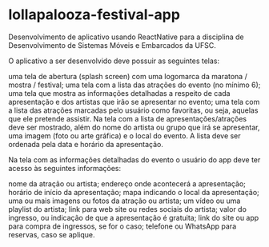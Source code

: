# lollapalooza-festival-app
Desenvolvimento de aplicativo usando ReactNative para a disciplina de Desenvolvimento de Sistemas Móveis e Embarcados da UFSC.

O aplicativo a ser desenvolvido deve possuir as seguintes telas:

uma tela de abertura (splash screen) com uma logomarca da maratona / mostra / festival;
uma tela com a lista das atrações do evento (no mínimo 6);
uma tela que mostra as informações detalhadas a respeito de cada apresentação e dos artistas que irão se apresentar no evento;
uma tela com a lista das atrações marcadas pelo usuário como favoritas, ou seja, aquelas que ele pretende assistir.
Na tela com a lista de apresentações/atrações deve ser mostrado, além do nome do artista ou grupo que irá se apresentar, uma imagem (foto ou arte gráfica) e o local do evento. A lista deve ser ordenada pela data e horário da apresentação. 

Na tela com as informações detalhadas do evento o usuário do app deve ter acesso às seguintes informações:

nome da atração ou artista;
endereço onde acontecerá a apresentação;
horário de início da apresentação;
mapa indicando o local da apresentação;
uma ou mais imagens ou fotos da atração ou artista;
um vídeo ou uma playlist do artista;
link para web site ou redes sociais do artista;
valor do ingresso, ou indicação de que a apresentação é gratuita;
link do site ou app para compra de ingressos, se for o caso;
telefone ou WhatsApp para reservas, caso se aplique.

